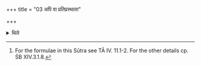 +++
title = "03 अपि वा प्रतिप्रस्थाता"

+++

<details><summary>थिते</summary>

3. Or rather, having taken up three handfuls of grass blades, of such a quantity that while holding them in one's hand the nails of the figers would join the nail of the thumb, having enflamed one of these on the Āhavanīya, the Pratiprasthātr̥ holds it at the (level) of the height reaching upto his mouth. The Adhvaryu offers a libation upon it with gharma yā te divi śuk... having enflamed another (handful of grass) up on it (i.e. the first), having thrown the first upon the Āhavanīya, the Pratiprasthātr̥ holds (the second) at the level of the height reaching upto the navel. The Adhvaryu offers a libation upon it with gharma yā te'ntarikṣe śuk. Having enflamed another handul of grass upon it (i.e. the second), having thrown the earlier (i.e. the second) upon the Āhavanīya, the Pratiprasthatr̥ holds (the third) at the level of the height reaching upto the knee. The Adhvaryu offers a libation upon it (i.e. the third) with gharma ya te pr̥thivyām śuk....[^1]   

[^1]: For the formulae in this Sūtra see TĀ IV. 11.1-2. For the other details cp. ŚB XIV.3.1.8.  
</details>
